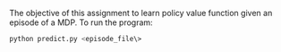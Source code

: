 The objective of this assignment to learn policy value function given an episode of a MDP.
To run the program:

```bash
python predict.py <episode_file\>